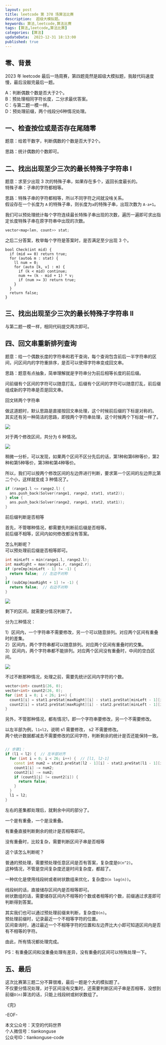 ```yaml
---
layout: post  
title: leetcode 第 378 场算法比赛  
description:  超级大模拟题。  
keywords: 算法,leetcode,算法比赛  
tags: [算法,leetcode,算法比赛]  
categories: [算法]  
updateData:  2023-12-31 18:13:00  
published: true  
---
```



## 零、背景  


2023 年 leetcode 最后一场周赛，第四题竟然是超级大模拟题，我敲代码速度慢，最后没敲完最后一题。  


A：判断偶数个数是否大于2个。  
B：预处理相同字符长度，二分求最优答案。  
C：与第二题一模一样。  
D：预处理前缀，两个线段分6种情况处理。  


## 一、检查按位或是否存在尾随零  


题意：给若干数字，判断偶数的个数是否大于2个。  


思路：统计偶数的个数即可。  


## 二、找出出现至少三次的最长特殊子字符串 I  


题意：求至少出现 3 次的特殊子串，如果存在多个，返回长度最长的。  
特殊子串：子串的字符都相等。  


思路：特殊子串的字符都相等，所以不同字符之间就没啥关系。  
假设存在一个长度为 `A` 的特殊子串，则长度为`a`的特殊子串，出现次数为 `A-a+1`。  


我们可以预处理统计每个字符连续最长特殊子串出现的次数，遍历一遍即可求出指定长度特殊子串在原字符串中出现的次数。  


```cpp
vector<map<len, count>> stat;
```


之后二分答案，枚举每个字符是答案时，是否满足至少出现 3 个。  


```
bool Check(int mid) {
  if (mid == 0) return true;
  for (auto& m : stat) {
    ll num = 0;
    for (auto [k, v] : m) {
      if (k < mid) continue;
      num += (k - mid + 1) * v;
      if (num >= 3) return true;
    }
  }
  return false;
}
```

## 三、找出出现至少三次的最长特殊子字符串 II  


与第二题一模一样，相同代码提交两次即可。  


## 四、回文串重新排列查询  


题意：给一个偶数长度的字符串和若干查询，每个查询包含前后一半字符串的区间，问区间内的字符重排序，是否可以使得字符串变成回文串。  


思路：题意有点抽象，简单理解就是字符串分为前后相等长度的前后缀。  


问前缀有个区间的字符可以随意打乱，后缀有个区间的字符可以随意打乱，前后缀组成新的字符串是否是回文串。  


回文转两个字符串  


做这道题时，默认思路是直接按回文串处理，这个时候前后缀的下标是对称的。  
其实还有另一种简洁的思路，即按两个字符串处理，这个时候两个下标就一样了。  


![](https://res2023.tiankonguse.com/images/2023/12/31/001.png)


对于两个修改区间，共分为 6 种情况。  


![](https://res2023.tiankonguse.com/images/2023/12/31/002.png)


稍微一分析，可以发现，如果两个区间不区分先后的话，第1种和第6种等价，第2种和第5种等价，第3种和第4种等价。  


所以，我们可以按两个修改区间的左边界进行判断，要求第一个区间的左边界比第二个小，这样就变成 3 种情况了。  



```cpp
if (range1.l <= range2.l) {
  ans.push_back(Solver(range1, range2, stat1, stat2));
} else {
  ans.push_back(Solver(range2, range1, stat2, stat1));
}
```


前后缀判断是否相等  


首先，不管哪种情况，都需要先判断前后缀是否相等。  
前后缀不相等，区间内如何修改都没有答案。  


怎么判断呢？  
可以预处理前后缀是否相等即可。  



```cpp
int minLeft = min(range1.l, range2.l);
int maxRight = max(range1.r, range2.r);
if (preCmp[minLeft - 1] != -1) {
  return false;  // 左边不对称
}
if (subCmp[maxRight + 1] != -1) {
  return false;  // 右边不对称
}
```


![](https://res2023.tiankonguse.com/images/2023/12/31/003.png)


剩下的区间，就需要分情况判断了。  


分为三种情况：  


1）区间内，一个字符串不需要修改，另一个可以随意排列。对应两个区间有重叠时的差集。  
2）区间内，两个字符串都可以随意排列。对应两个区间有重叠时的交集。  
3）区间内，两个字符串都不能排列。对应两个区间没有重叠时，中间的空白区间。  



![](https://res2023.tiankonguse.com/images/2023/12/31/004.png)



不过不断那种情况，处理之前，需要先统计区间内字符的个数。  


```cpp
vector<int> count1(26, 0);
vector<int> count2(26, 0);
for (int i = 0; i < 26; i++) {
  count1[i] = stat1.preStat[maxRight][i] - stat1.preStat[minLeft - 1][i];
  count2[i] = stat2.preStat[maxRight][i] - stat2.preStat[minLeft - 1][i];
}
```



另外，不管那种情况，都有情况1，即一个字符串要修改，另一个不需要修改。  


以左半部为例，`l1<l2`，说明 s1 需要修改， s2 不需要修改。  
两个统计数据都减去不需要修改的区间字符，判断剩余的统计是否还能保持一致。  


```cpp

// 步骤1：
if (l1 < l2) {  // 左半部对齐
  for (int i = 0; i < 26; i++) {  // [l1, l2-1]
    const int num2 = stat2.preStat[l2 - 1][i] - stat2.preStat[l1 - 1][i];
    count1[i] -= num2;
    count2[i] -= num2;
    if (count1[i] != count2[i]) {
      return false;
    }
  }
  l1 = l2;
}
```


左右的差集都处理后，就剩余中间的部分了。  


一个是有重叠，一个是没重叠。  


有重叠直接判断剩余的统计是否相等即可。  


没有重叠时，比较复杂，需要判断区间子串是否相等  

 
这个该怎么判断呢？  


普通的预处理，需要预处理任意区间是否有答案，复杂度是`O(n^2)`。  
这种情况，不管是空间复杂度还是时间复杂度，都超了。  


一种优化是使用线段树或者树状数组来优化，复杂度`O(n log(n))`。  


线段树的话，直接储存区间内是否相等即可。  
树状数组的话，需要储存区间内不相等的个数或者相等的个数，前缀通过求差即可判断得到答案。  


其实我们也可以通过预处理前缀来判断，复杂度`O(n)`。  
预处理前缀时，记录最近一个不相等字符的位置。  
区间查询时，通过最近一个不相等字符的位置和左边界比大小即可知道区间内是否有不相等的字符。  


由此，所有情况都处理完成。  


PS：有重叠区间和没重叠处理有差异，没有重叠的区间可以特殊处理一下。    


## 五、最后  


这次比赛第三题二分不算很难，最后一题是个大的模拟题了。  
不仅要分情况处理，对于区间没有交集时，还需要判断区间子串是否相等，没想到前缀`O(n)`算法的话，只能上线段树或树状数组了。  



《完》  


-EOF-  



本文公众号：天空的代码世界  
个人微信号：tiankonguse  
公众号ID：tiankonguse-code  
  

